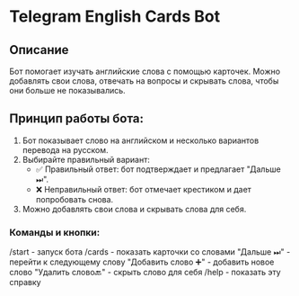 # Telegram English Cards Bot

## Описание
Бот помогает изучать английские слова с помощью карточек. Можно добавлять свои слова, отвечать на вопросы и скрывать слова, чтобы они больше не показывались.

## Принцип работы бота:

1. Бот показывает слово на английском и несколько вариантов перевода на русском.
2. Выбирайте правильный вариант:
   - ✅ Правильный ответ: бот подтверждает и предлагает "Дальше ⏭".
   - ❌ Неправильный ответ: бот отмечает крестиком и дает попробовать снова.
3. Можно добавлять свои слова и скрывать слова для себя.

### Команды и кнопки:

/start - запуск бота
/cards - показать карточки со словами
"Дальше ⏭" - перейти к следующему слову
"Добавить слово ➕" - добавить новое слово
"Удалить слово🔙" - скрыть слово для себя
/help - показать эту справку
